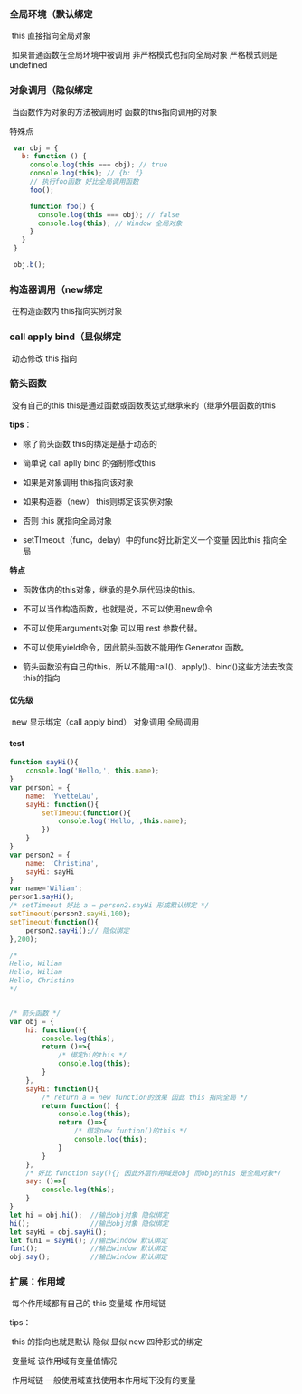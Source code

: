 ### 全局环境（默认绑定

​	this 直接指向全局对象

​	如果普通函数在全局环境中被调用 非严格模式也指向全局对象 严格模式则是undefined

### 对象调用（隐似绑定

​	当函数作为对象的方法被调用时 函数的this指向调用的对象

特殊点

```javascript
 var obj = {
   b: function () {
     console.log(this === obj); // true
     console.log(this); // {b: f}
     // 执行foo函数 好比全局调用函数
     foo();

     function foo() {
       console.log(this === obj); // false
       console.log(this); // Window 全局对象
     }
   }
 }

 obj.b();
```

### 构造器调用（new绑定

​	在构造函数内 this指向实例对象

### call apply bind（显似绑定

​	动态修改 this 指向

### 箭头函数

​	没有自己的this this是通过函数或函数表达式继承来的（继承外层函数的this 

**tips**：

- 除了箭头函数 this的绑定是基于动态的 

- 简单说 call aplly bind 的强制修改this 

- 如果是对象调用 this指向该对象

- 如果构造器（new） this则绑定该实例对象

- 否则 this 就指向全局对象

- setTImeout（func，delay）中的func好比新定义一个变量 因此this 指向全局


**特点**

- 函数体内的this对象，继承的是外层代码块的this。

- 不可以当作构造函数，也就是说，不可以使用new命令

- 不可以使用arguments对象 可以用 rest 参数代替。

- 不可以使用yield命令，因此箭头函数不能用作 Generator 函数。

- 箭头函数没有自己的this，所以不能用call()、apply()、bind()这些方法去改变this的指向


#### 优先级

​	new 显示绑定（call apply bind） 对象调用 全局调用

#### test

```javascript
function sayHi(){
    console.log('Hello,', this.name);
}
var person1 = {
    name: 'YvetteLau',
    sayHi: function(){
        setTimeout(function(){
            console.log('Hello,',this.name);
        })
    }
}
var person2 = {
    name: 'Christina',
    sayHi: sayHi
}
var name='Wiliam';
person1.sayHi();
/* setTimeout 好比 a = person2.sayHi 形成默认绑定 */
setTimeout(person2.sayHi,100);
setTimeout(function(){
    person2.sayHi();// 隐似绑定
},200);

/*
Hello, Wiliam
Hello, Wiliam
Hello, Christina
*/


/* 箭头函数 */
var obj = {
    hi: function(){
        console.log(this);
        return ()=>{
            /* 绑定hi的this */
            console.log(this);
        }
    },
    sayHi: function(){
        /* return a = new function的效果 因此 this 指向全局 */
        return function() {
            console.log(this);
            return ()=>{
                /* 绑定new funtion()的this */
                console.log(this);
            }
        }
    },
    /* 好比 function say(){} 因此外层作用域是obj 而obj的this 是全局对象*/
    say: ()=>{
        console.log(this);
    }
}
let hi = obj.hi();  //输出obj对象 隐似绑定
hi();               //输出obj对象 隐似绑定
let sayHi = obj.sayHi();
let fun1 = sayHi(); //输出window 默认绑定
fun1();             //输出window 默认绑定
obj.say();          //输出window 默认绑定
```

### 扩展：作用域

​	每个作用域都有自己的 this 变量域 作用域链

tips：

​	this 的指向也就是默认 隐似 显似 new 四种形式的绑定

​	变量域 该作用域有变量值情况

​	作用域链 一般使用域查找使用本作用域下没有的变量

